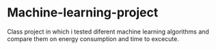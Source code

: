 # Machine-learning-project

Class project in which i tested diferent machine learning algorithms and compare them on energy consumption and time to excecute.
